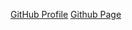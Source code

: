 [GitHub Profile](http://github.com/hA1nn-dot)
[Github Page](https://ha1nn-dot.github.io/markdown-portfolio/)
